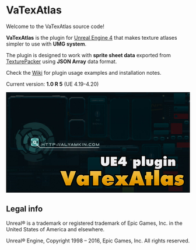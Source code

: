 VaTexAtlas
==========

Welcome to the VaTexAtlas source code!

**VaTexAtlas** is the plugin for [Unreal Engine 4](https://www.unrealengine.com/) that makes texture atlases simpler to use with **UMG system**.

The plugin is designed to work with **sprite sheet data** exported from [TexturePacker](https://www.codeandweb.com/texturepacker) using **JSON Array** data format.

Check the [Wiki](https://hiazma.atlassian.net/wiki/display/VTA/) for plugin usage examples and installation notes.

Current version: **1.0 R 5** (UE 4.19-4.20)

![SCREENSHOT](SCREENSHOT.jpg)


Legal info
----------

Unreal® is a trademark or registered trademark of Epic Games, Inc. in the United States of America and elsewhere.

Unreal® Engine, Copyright 1998 – 2016, Epic Games, Inc. All rights reserved.
